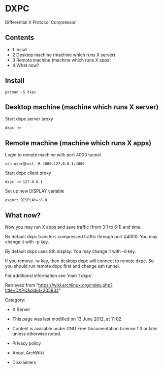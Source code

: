 DXPC
====

Differential X Protocol Compressor

Contents
--------

-   1 Install
-   2 Desktop machine (machine which runs X server)
-   3 Remote machine (machine which runs X apps)
-   4 What now?

Install
-------

    pacman -S dxpc

Desktop machine (machine which runs X server)
---------------------------------------------

Start dxpc server proxy

    dxpc -w

Remote machine (machine which runs X apps)
------------------------------------------

Login to remote machine with port 4000 tunnel

    ssh user@host -R 4000:127.0.0.1:4000

Start dxpc client proxy

    dxpc -w 127.0.0.1

Set up new DISPLAY variable

    export DISPLAY=:8.0

What now?
---------

Now you may run X apps and save traffic (from 3:1 to 6:1) and time.

By default dxpc transfers compressed traffic through port #4000. You may
change it with -p key.

By default dxps uses 8th display. You may change it with -d key.

If you remove -w key, then desktop dxpc will connect to remote dxpc. So
you should run remote dxpc first and change ssh tunnel.

For additional information see 'man 1 dxpc'.

Retrieved from
"https://wiki.archlinux.org/index.php?title=DXPC&oldid=205832"

Category:

-   X Server

-   This page was last modified on 13 June 2012, at 11:02.
-   Content is available under GNU Free Documentation License 1.3 or
    later unless otherwise noted.
-   Privacy policy
-   About ArchWiki
-   Disclaimers
